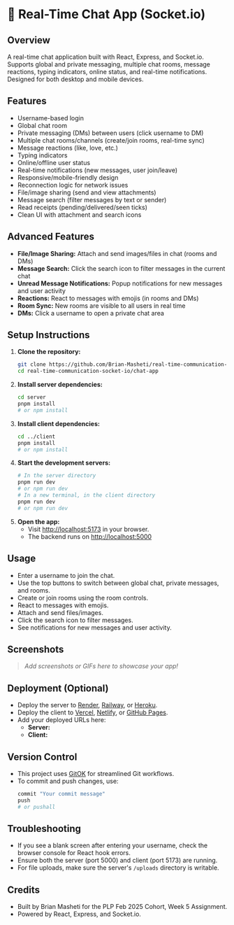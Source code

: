 # 💬 Real-Time Chat App (Socket.io)

## Overview
A real-time chat application built with React, Express, and Socket.io. Supports global and private messaging, multiple chat rooms, message reactions, typing indicators, online status, and real-time notifications. Designed for both desktop and mobile devices.

## Features
- Username-based login
- Global chat room
- Private messaging (DMs) between users (click username to DM)
- Multiple chat rooms/channels (create/join rooms, real-time sync)
- Message reactions (like, love, etc.)
- Typing indicators
- Online/offline user status
- Real-time notifications (new messages, user join/leave)
- Responsive/mobile-friendly design
- Reconnection logic for network issues
- File/image sharing (send and view attachments)
- Message search (filter messages by text or sender)
- Read receipts (pending/delivered/seen ticks)
- Clean UI with attachment and search icons

## Advanced Features
- **File/Image Sharing:** Attach and send images/files in chat (rooms and DMs)
- **Message Search:** Click the search icon to filter messages in the current chat
- **Unread Message Notifications:** Popup notifications for new messages and user activity
- **Reactions:** React to messages with emojis (in rooms and DMs)
- **Room Sync:** New rooms are visible to all users in real time
- **DMs:** Click a username to open a private chat area

## Setup Instructions
1. **Clone the repository:**
   ```bash
   git clone https://github.com/Brian-Masheti/real-time-communication-socket-io.git
   cd real-time-communication-socket-io/chat-app
   ```
2. **Install server dependencies:**
   ```bash
   cd server
   pnpm install
   # or npm install
   ```
3. **Install client dependencies:**
   ```bash
   cd ../client
   pnpm install
   # or npm install
   ```
4. **Start the development servers:**
   ```bash
   # In the server directory
   pnpm run dev
   # or npm run dev
   # In a new terminal, in the client directory
   pnpm run dev
   # or npm run dev
   ```
5. **Open the app:**
   - Visit [http://localhost:5173](http://localhost:5173) in your browser.
   - The backend runs on [http://localhost:5000](http://localhost:5000)

## Usage
- Enter a username to join the chat.
- Use the top buttons to switch between global chat, private messages, and rooms.
- Create or join rooms using the room controls.
- React to messages with emojis.
- Attach and send files/images.
- Click the search icon to filter messages.
- See notifications for new messages and user activity.

## Screenshots
> _Add screenshots or GIFs here to showcase your app!_

## Deployment (Optional)
- Deploy the server to [Render](https://render.com/), [Railway](https://railway.app/), or [Heroku](https://heroku.com/).
- Deploy the client to [Vercel](https://vercel.com/), [Netlify](https://netlify.com/), or [GitHub Pages](https://pages.github.com/).
- Add your deployed URLs here:
  - **Server:** <server-url>
  - **Client:** <client-url>

## Version Control
- This project uses [GitOK](https://github.com/okwareddevnest/gitok) for streamlined Git workflows.
- To commit and push changes, use:
  ```bash
  commit "Your commit message"
  push
  # or pushall
  ```

## Troubleshooting
- If you see a blank screen after entering your username, check the browser console for React hook errors.
- Ensure both the server (port 5000) and client (port 5173) are running.
- For file uploads, make sure the server's `/uploads` directory is writable.

## Credits
- Built by Brian Masheti for the PLP Feb 2025 Cohort, Week 5 Assignment.
- Powered by React, Express, and Socket.io.
